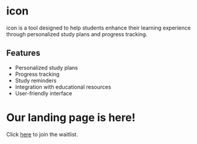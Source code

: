 # icon

icon is a tool designed to help students enhance their learning experience through personalized study plans and progress tracking.

## Features

- Personalized study plans
- Progress tracking
- Study reminders
- Integration with educational resources
- User-friendly interface

# Our landing page is here!
Click [here](https://duckingtonthe3rd.github.io/icon/) to join the waitlist.
